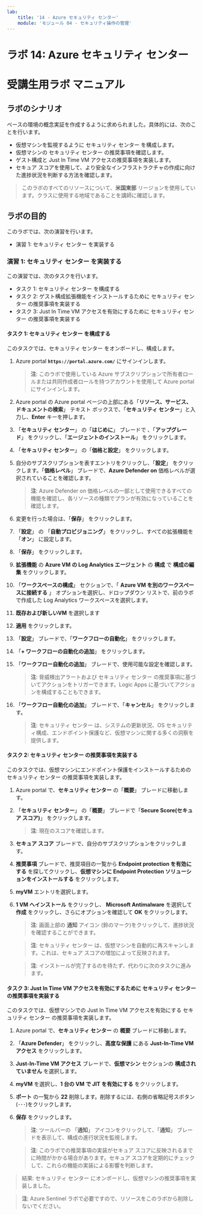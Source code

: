 ```yaml
---
lab:
    title: '14 - Azure セキュリティ センター'
    module: 'モジュール 04 - セキュリティ操作の管理'
---
```


# ラボ 14: Azure セキュリティ センター
# 受講生用ラボ マニュアル

## ラボのシナリオ

ベースの環境の概念実証を作成するように求められました。具体的には、次のことを行います。

- 仮想マシンを監視するように セキュリティ センター を構成します。
- 仮想マシンの セキュリティ センター の推奨事項を確認します。
- ゲスト構成と Just In Time VM アクセスの推奨事項を実装します。 
- セキュア スコアを使用して、より安全なインフラストラクチャの作成に向けた進捗状況を判断する方法を確認します。

> このラボのすべてのリソースについて、**米国東部** リージョンを使用しています。クラスに使用する地域であることを講師に確認します。 

## ラボの目的

このラボでは、次の演習を行います。

- 演習 1: セキュリティ センター を実装する

### 演習 1: セキュリティ センター を実装する

この演習では、次のタスクを行います。

- タスク 1: セキュリティ センター を構成する
- タスク 2: ゲスト構成拡張機能をインストールするために セキュリティ センター の推奨事項を実装する
- タスク 3: Just In Time VM アクセスを有効にするために セキュリティ センター の推奨事項を実装する

#### タスク 1: セキュリティ センター を構成する

このタスクでは、セキュリティ センター をオンボードし、構成します。

1. Azure portal **`https://portal.azure.com/`** にサインインします。

    >**注**: このラボで使用している Azure サブスクリプションで所有者ロールまたは共同作成者ロールを持つアカウントを使用して Azure portal にサインインします。

1. Azure portal の Azure portal ページの上部にある「**リソース、サービス、ドキュメントの検索**」 テキスト ボックスで、「**セキュリティ センター**」と入力し、**Enter** キーを押します。     

1. 「**セキュリティ センター**」 の「**はじめに**」 ブレードで 、「**アップグレード**」 をクリックし、「**エージェントのインストール**」 をクリックします。    
     
1. 「**セキュリティ センター**」 の「**価格と設定**」 をクリックします。  

1. 自分のサブスクリプションを表すエントリをクリックし、「**設定**」 をクリックします。「**価格レベル**」 ブレードで、**Azure Defender on** 価格レベルが選択されていることを確認します。   

    >**注**: Azure Defender on 価格レベルの一部として使用できるすべての機能を確認し、各リソースの種類でプランが有効になっていることを確認します。 

1. 変更を行った場合は、「**保存**」 をクリックします。 

1. 「**設定**」 の 「**自動プロビジョニング**」 をクリックし、すべての拡張機能を 「**オン**」  に設定します。

1. 「**保存**」 をクリックします。 

1. **拡張機能** の **Azure VM の Log Analytics エージェント** の **構成** で **構成の編集** をクリックします。

1. 「**ワークスペースの構成**」 セクションで、「 **Azure VM を別のワークスペースに接続する** 」 オプションを選択し、ドロップダウン リストで、前のラボで作成した Log Analytics ワークスペースを選択します。     

1. **既存および新しいVM** を選択します

1. **適用** をクリックします。

1. 「**設定**」 ブレードで、「**ワークフローの自動化**」 をクリックします。  

1. 「**+ ワークフローの自動化の追加**」 をクリックします。  

1. 「**ワークフロー自動化の追加**」 ブレードで、使用可能な設定を確認します。  

    >**注**: 脅威検出アラートおよび セキュリティ センター の推奨事項に基づいてアクションをトリガーできます。Logic Apps に基づいてアクションを構成することもできます。 

1. 「**ワークフロー自動化の追加**」 ブレードで、「**キャンセル**」 をクリックします。   

    >**注**: セキュリティ センター は、システムの更新状況、OS セキュリティ構成、エンドポイント保護など、仮想マシンに関する多くの洞察を提供します。

#### タスク 2: セキュリティ センター の推奨事項を実装する

このタスクでは、仮想マシンにエンドポイント保護をインストールするための セキュリティ センター の推奨事項を実装します。 

1. Azure portal で、**セキュリティ センター** の「**概要**」 ブレードに移動します。

1. 「**セキュリティ センター**」 の「**概要**」 ブレードで「**Secure Score(セキュア スコア)**」 をクリックします。     

    >**注**: 現在のスコアを確認します。
    
1. **セキュア スコア** ブレードで、自分のサブスクリプションをクリックします。

1. **推奨事項** ブレードで、推奨項目の一覧から **Endpoint protection を有効にする** を探してクリックし、**仮想マシンに Endpoint Protection ソリューションをインストールする** をクリックします。

1. **myVM** エントリを選択します。

1. **1 VM へインストール** をクリックし、 **Microsoft Antimalware** を選択して **作成** をクリックし、さらにオプションを確認して **OK** をクリックします。

    >**注**: 画面上部の **通知** アイコン (鈴のマーク)をクリックして、進捗状況を確認することができます。

    >**注**: セキュリティ センター は、仮想マシンを自動的に再スキャンします。これは、セキュア スコアの増加によって反映されます。
    
    >**注**: インストールが完了するのを待たず、代わりに次のタスクに進みます。 

#### タスク 3: Just In Time VM アクセスを有効にするために セキュリティ センター の推奨事項を実装する

このタスクでは、仮想マシンでの Just In Time VM アクセスを有効にする セキュリティ センター の推奨事項を実装します。 

1. Azure portal で、**セキュリティ センター** の **概要** ブレードに移動します。

1. 「**Azure Defender**」 をクリックし、**高度な保護** にある **Just-In-Time VM アクセス** をクリックします。

1. **Just-In-Time VM アクセス** ブレードで、**仮想マシン** セクションの **構成されていません** を選択します。

1. **myVM** を選択し、**1 台の VM で JIT を有効にする** をクリックします。

1. **ポート** の一覧から **22** 削除します。削除するには、右側の省略記号スボタン(･･･)をクリックします。

1. **保存** をクリックします。

    >**注**: ツールバーの 「**通知**」 アイコンをクリックして、「**通知**」 ブレードを表示して、構成の進行状況を監視します。    

    >**注**: このラボでの推奨事項の実装がセキュア スコアに反映されるまでに時間がかかる場合があります。セキュア スコアを定期的にチェックして、これらの機能の実装による影響を判断します。 

> 結果: セキュリティ センター にオンボードし、仮想マシンの推奨事項を実装しました。 

>**注**: Azure Sentinel ラボで必要ですので、リソースをこのラボから削除しないでください。
